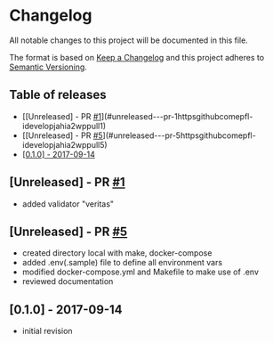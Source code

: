 <!-- markdownlint-disable -->
# Changelog

All notable changes to this project will be documented in this file.

The format is based on [Keep a Changelog](http://keepachangelog.com/en/1.0.0/)
and this project adheres to [Semantic Versioning](http://semver.org/spec/v2.0.0.html).

Table of releases
-----------------

<!-- TOC depthFrom:2 depthTo:2 orderedList:false -->

- [[Unreleased] - PR [#1](https://github.com/epfl-idevelop/jahia2wp/pull/1)](#unreleased---pr-1httpsgithubcomepfl-idevelopjahia2wppull1)
- [[Unreleased] - PR [#5](https://github.com/epfl-idevelop/jahia2wp/pull/5)](#unreleased---pr-5httpsgithubcomepfl-idevelopjahia2wppull5)
- [[0.1.0] - 2017-09-14](#010---2017-09-14)

<!-- /TOC -->

## [Unreleased] - PR [#1](https://github.com/epfl-idevelop/jahia2wp/pull/1)

- added validator "veritas"

## [Unreleased] - PR [#5](https://github.com/epfl-idevelop/jahia2wp/pull/5)

- created directory local with make, docker-compose
- added .env(.sample) file to define all environment vars
- modified docker-compose.yml and Makefile to make use of .env
- reviewed documentation

## [0.1.0] - 2017-09-14

- initial revision